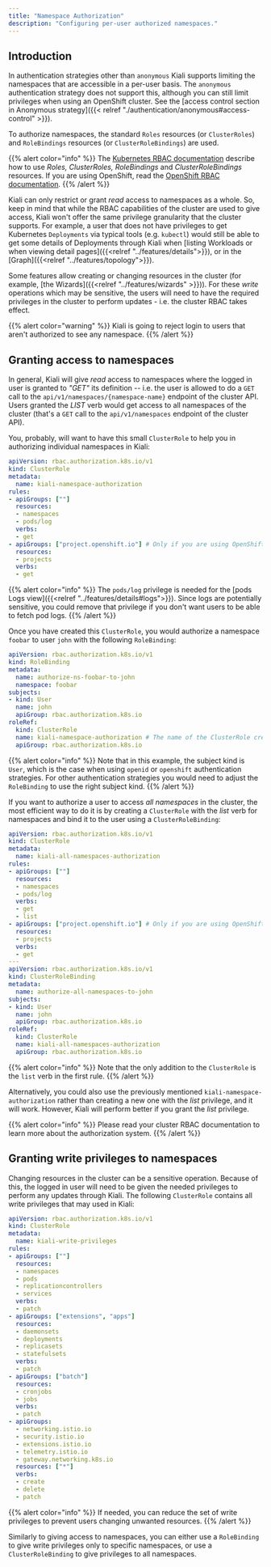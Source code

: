 ```yaml
---
title: "Namespace Authorization"
description: "Configuring per-user authorized namespaces."
---
```


## Introduction

In authentication strategies other than `anonymous` Kiali supports limiting the
namespaces that are accessible in a per-user basis. The `anonymous`
authentication strategy does not support this, although you can still limit
privileges when using an OpenShift cluster. See the [access control section in
Anonymous strategy]({{< relref "./authentication/anonymous#access-control" >}}).

To authorize namespaces, the standard `Roles` resources (or `ClusterRoles`)
and `RoleBindings` resources (or `ClusterRoleBindings`) are used.

{{% alert color="info" %}}
The [Kubernetes RBAC documentation](https://kubernetes.io/docs/reference/access-authn-authz/rbac/)
describe how to use _Roles, ClusterRoles, RoleBindings_ and _ClusterRoleBindings_
resources. If you are using OpenShift, read the
[OpenShift RBAC documentation](https://docs.openshift.com/container-platform/latest/authentication/using-rbac.html).
{{% /alert %}}

Kiali can only restrict or grant _read_ access to namespaces as a whole. So,
keep in mind that while the RBAC capabilities of the cluster are used to give
access, Kiali won't offer the same privilege granularity that the cluster
supports. For example, a user that does not have privileges to get Kubernetes
`Deployments` via typical tools (e.g. `kubectl`) would still be able to get
some details of Deployments through Kiali when [listing Workloads or when
viewing detail pages]({{<relref "../features/details">}}), or in the
[Graph]({{<relref "../features/topology">}}).

Some features allow creating or changing resources in the cluster (for example,
[the Wizards]({{<relref "../features/wizards" >}})). For these _write_
operations which may be sensitive, the users will need to have the required
privileges in the cluster to perform updates - i.e. the cluster RBAC takes
effect.

{{% alert color="warning" %}}
Kiali is going to reject login to users that aren't authorized to see any namespace.
{{% /alert %}}

## Granting access to namespaces

In general, Kiali will give _read_ access to namespaces where the logged in
user is granted to _"GET"_ its definition -- i.e. the user is allowed to do a
`GET` call to the `api/v1/namespaces/{namespace-name}` endpoint of the cluster
API. Users granted the _LIST_ verb would get access to all namespaces of the
cluster (that's a `GET` call to the `api/v1/namespaces` endpoint of the cluster
API).

You, probably, will want to have this small `ClusterRole` to help you in
authorizing individual namespaces in Kiali:

```yaml
apiVersion: rbac.authorization.k8s.io/v1
kind: ClusterRole
metadata:
  name: kiali-namespace-authorization
rules:
- apiGroups: [""]
  resources:
  - namespaces
  - pods/log
  verbs:
  - get
- apiGroups: ["project.openshift.io"] # Only if you are using OpenShift
  resources:
  - projects
  verbs:
  - get
``` 

{{% alert color="info" %}}
The `pods/log` privilege is needed for the [pods Logs view]({{<relref "../features/details#logs">}}).
Since logs are potentially sensitive, you could remove that privilege if you
don't want users to be able to fetch pod logs.
{{% /alert %}}

Once you have created this `ClusterRole`, you would authorize a namespace
`foobar` to user `john` with the following `RoleBinding`:

```yaml
apiVersion: rbac.authorization.k8s.io/v1
kind: RoleBinding
metadata:
  name: authorize-ns-foobar-to-john
  namespace: foobar
subjects:
- kind: User
  name: john
  apiGroup: rbac.authorization.k8s.io
roleRef:
  kind: ClusterRole
  name: kiali-namespace-authorization # The name of the ClusterRole created previously
  apiGroup: rbac.authorization.k8s.io
```

{{% alert color="info" %}}
Note that in this example, the subject kind is `User`, which is the case when
using `openid` or `openshift` authentication strategies. For other
authentication strategies you would need to adjust the `RoleBinding` to use the
right subject kind.
{{% /alert %}}

If you want to authorize a user to access _all namespaces_ in the cluster, the
most efficient way to do it is by creating a `ClusterRole` with the _list_ verb
for namespaces and bind it to the user using a `ClusterRoleBinding`:

```yaml
apiVersion: rbac.authorization.k8s.io/v1
kind: ClusterRole
metadata:
  name: kiali-all-namespaces-authorization
rules:
- apiGroups: [""]
  resources:
  - namespaces
  - pods/log
  verbs:
  - get
  - list
- apiGroups: ["project.openshift.io"] # Only if you are using OpenShift
  resources:
  - projects
  verbs:
  - get
---
apiVersion: rbac.authorization.k8s.io/v1
kind: ClusterRoleBinding
metadata:
  name: authorize-all-namespaces-to-john
subjects:
- kind: User
  name: john
  apiGroup: rbac.authorization.k8s.io
roleRef:
  kind: ClusterRole
  name: kiali-all-namespaces-authorization
  apiGroup: rbac.authorization.k8s.io
``` 

{{% alert color="info" %}}
Note that the only addition to the `ClusterRole` is the `list` verb in the first rule.
{{% /alert %}}

Alternatively, you could also use the previously mentioned
`kiali-namespace-authorization` rather than creating a new one with the _list_
privilege, and it will work. However, Kiali will perform better if you grant the
_list_ privilege.

{{% alert color="info" %}}
Please read your cluster RBAC documentation to learn more about the
authorization system.
{{% /alert %}}

## Granting write privileges to namespaces

Changing resources in the cluster can be a sensitive operation. Because of
this, the logged in user will need to be given the needed privileges to perform
any updates through Kiali. The following `ClusterRole` contains all write
privileges that may used in Kiali:

```yaml
apiVersion: rbac.authorization.k8s.io/v1
kind: ClusterRole
metadata:
  name: kiali-write-privileges
rules:
- apiGroups: [""]
  resources:
  - namespaces
  - pods
  - replicationcontrollers
  - services
  verbs:
  - patch
- apiGroups: ["extensions", "apps"]
  resources:
  - daemonsets
  - deployments
  - replicasets
  - statefulsets
  verbs:
  - patch
- apiGroups: ["batch"]
  resources:
  - cronjobs
  - jobs
  verbs:
  - patch
- apiGroups:
  - networking.istio.io
  - security.istio.io
  - extensions.istio.io
  - telemetry.istio.io
  - gateway.networking.k8s.io
  resources: ["*"]
  verbs:
  - create
  - delete
  - patch
```

{{% alert color="info" %}}
If needed, you can reduce the set of write privileges to prevent users changing
unwanted resources.
{{% /alert %}}

Similarly to giving access to namespaces, you can either use a `RoleBinding` to
give write privileges only to specific namespaces, or use a
`ClusterRoleBinding` to give privileges to all namespaces.



